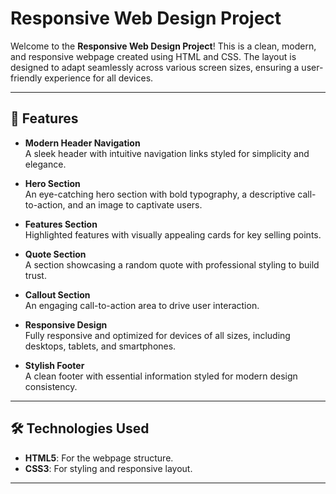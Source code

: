 # Responsive Web Design Project

Welcome to the **Responsive Web Design Project**! This is a clean, modern, and responsive webpage created using HTML and CSS. The layout is designed to adapt seamlessly across various screen sizes, ensuring a user-friendly experience for all devices.

---

## 🌟 Features

- **Modern Header Navigation**  
  A sleek header with intuitive navigation links styled for simplicity and elegance.

- **Hero Section**  
  An eye-catching hero section with bold typography, a descriptive call-to-action, and an image to captivate users.

- **Features Section**  
  Highlighted features with visually appealing cards for key selling points.

- **Quote Section**  
  A section showcasing a random quote with professional styling to build trust.

- **Callout Section**  
  An engaging call-to-action area to drive user interaction.

- **Responsive Design**  
  Fully responsive and optimized for devices of all sizes, including desktops, tablets, and smartphones.

- **Stylish Footer**  
  A clean footer with essential information styled for modern design consistency.

---

## 🛠️ Technologies Used

- **HTML5**: For the webpage structure.
- **CSS3**: For styling and responsive layout.

---
